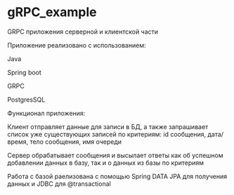 # gRPC_example
GRPC приложения cерверной и клиентской части

Приложение реализовано с использованием:

Java

Spring boot

GRPC

PostgresSQL

Функционал приложения:

Клиент отправляет данные для записи в БД, а также запрашивает список уже существующих записей по критериям: id сообщения, дата/время, тело сообщения, имя очереди

Сервер обрабатывает сообщения и высылает ответы как об успешном добавлении данных в базу, так и о данных из базы по критериям 

Работа с базой раелизована с помощью Spring DATA JPA для получения данных и JDBC для @transactional 
